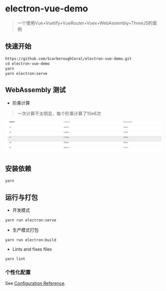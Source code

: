 # electron-vue-demo
> 一个使用Vue+Vuetify+VueRouter+Vuex+WebAssembly+ThreeJS的案例


## 快速开始
```
https://github.com/ScarboroughCoral/electron-vue-demo.git
cd electron-vue-demo
yarn
yarn electron:serve
```

## WebAssembly 测试
- 阶乘计算
> 一次计算不太明显，每个阶乘计算了10e6次


![](docs/pics/cmp.png)

## 安装依赖
```
yarn
```
## 运行与打包

- 开发模式
```
yarn run electron:serve
```

- 生产模式打包
```
yarn run electron:build
```

- Lints and fixes files
```
yarn lint
```

### 个性化配置
See [Configuration Reference](https://cli.vuejs.org/config/).
